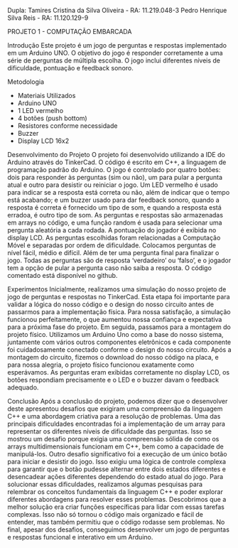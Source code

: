 Dupla: 
Tamires Cristina da Silva Oliveira - RA: 11.219.048-3
Pedro Henrique Silva Reis - RA: 11.120.129-9

PROJETO 1 - COMPUTAÇÃO EMBARCADA

Introdução
Este projeto é um jogo de perguntas e respostas implementado em um Arduino UNO. O objetivo do jogo é responder corretamente a uma série de perguntas de múltipla escolha. O jogo inclui diferentes níveis de dificuldade, pontuação e feedback sonoro.

Metodologia
- Materiais Utilizados
- Arduino UNO
- 1 LED vermelho
- 4 botões (push bottom)
- Resistores conforme necessidade
- Buzzer
- Display LCD 16x2
	
Desenvolvimento do Projeto
O projeto foi desenvolvido utilizando a IDE do Arduino através do TinkerCad. O código é escrito em C++, a linguagem de programação padrão do Arduino.
O jogo é controlado por quatro botões: dois para responder às perguntas (sim ou não), um para pular a pergunta atual e outro para desistir ou reiniciar o jogo. Um LED vermelho é usado para indicar se a resposta está correta ou não, além de indicar que o tempo está acabando; e um buzzer usado para dar feedback sonoro, quando a resposta é correta é fornecido um tipo de som, e quando a resposta está erradoa, é outro tipo de som.
As perguntas e respostas são armazenadas em arrays no código, e uma função random é usada para selecionar uma pergunta aleatória a cada rodada. A pontuação do jogador é exibida no display LCD.
As perguntas escolhidas foram relacionadas a Computação Móvel e separadas por ordem de dificuldade. Colocamos perguntas de nível fácil, médio e difícil. Além de ter uma pergunta final para finalizar o jogo. Todas as perguntas são de resposta ‘verdadeiro’ ou ‘falso’, e o jogador tem a opção de pular a pergunta caso não saiba a resposta. O código comentado está disponível no github.

Experimentos
Inicialmente, realizamos uma simulação do nosso projeto de jogo de perguntas e respostas no TinkerCad. Esta etapa foi importante para validar a lógica do nosso código e o design do nosso circuito antes de passarmos para a implementação física. Para nossa satisfação, a simulação funcionou perfeitamente, o que aumentou nossa confiança e expectativa para a próxima fase do projeto.
Em seguida, passamos para a montagem do projeto físico. Utilizamos um Arduino Uno como a base do nosso sistema, juntamente com vários outros componentes eletrônicos e cada componente foi cuidadosamente conectado conforme o design do nosso circuito.
Após a montagem do circuito, fizemos o download do nosso código na placa, e para nossa alegria, o projeto físico funcionou exatamente como esperávamos. As perguntas eram exibidas corretamente no display LCD, os botões respondiam precisamente e o LED e o buzzer davam o feedback adequado.

Conclusão
Após a conclusão do projeto, podemos dizer que o desenvolver deste apresentou desafios que exigiram uma compreensão da linguagem C++ e uma abordagem criativa para a resolução de problemas.
Uma das principais dificuldades encontradas foi a implementação de um array para representar os diferentes níveis de dificuldade das perguntas. Isso se mostrou um desafio porque exigia uma compreensão sólida de como os arrays multidimensionais funcionam em C++, bem como a capacidade de manipulá-los. 
Outro desafio significativo foi a execução de um único botão para iniciar e desistir do jogo. Isso exigiu uma lógica de controle complexa para garantir que o botão pudesse alternar entre dois estados diferentes e desencadear ações diferentes dependendo do estado atual do jogo.
Para solucionar essas dificuldades, realizamos algumas pesquisas para relembrar os conceitos fundamentais da linguagem C++ e poder explorar diferentes abordagens para resolver esses problemas. Descobrimos que a melhor solução era criar funções específicas para lidar com essas tarefas complexas. Isso não só tornou o código mais organizado e fácil de entender, mas também permitiu que o código rodasse sem problemas.
No final, apesar dos desafios, conseguimos desenvolver um jogo de perguntas e respostas funcional e interativo em um Arduino. 
